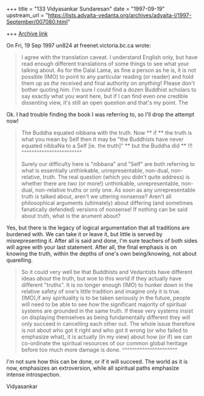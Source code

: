 +++
title = "133 Vidyasankar Sundaresan"
date = "1997-09-19"
upstream_url = "https://lists.advaita-vedanta.org/archives/advaita-l/1997-September/007080.html"

+++
[Archive link](https://lists.advaita-vedanta.org/archives/advaita-l/1997-September/007080.html)

On Fri, 19 Sep 1997 un824 at freenet.victoria.bc.ca wrote:

> I agree with the translation caveat. I understand English only, but have
> read enough different translations of some things to see what your talking
> about. As for the Dalai Lama, as fine a person as he is, it is not possible
> (IMO) to point to any particular reading (or reader) and hold them up as
> *the* received and final authority on *anything*!  Please don't
> bother quoting him. I'm sure I could find a dozen Buddhist scholars to
> say exactly what you want here, but if I can find even one credible
> dissenting view, it's still an open question and that's my point. The

Ok. I had trouble finding the book I was referring to, so I'll drop the
attempt now!

> The Buddha equated nibbana with the truth. Now ** if ** the truth is what
> you mean by Self then it may be "the Buddhists have never equated nibbaNa
> to a Self [ie. the truth]" ** but the Buddha did ** !!!
>                            ^^^^^^^^^^^^^^^^^^^^^^^^
>
> Surely our difficulty here is "nibbana" and "Self" are both referring to
> what is essentially unthinkable, unrepresentable, non-dual, non-relative,
> truth. The real question (which you didn't quite address) is whether there
> are *two* (or more!) unthinkable, unrepresentable, non-dual, non-relative
> truths or only one.  As soon as any unrepresentable truth *is* talked
> about, aren't we uttering nonsense?  Aren't all philosophical arguments
> (ultimately) about differing (and sometimes fanatically defended) versions
> of nonsense!  If nothing can be said about truth, what is the arument about?

Yes, but there is the legacy of logical argumentation that all traditions
are burdened with. We can take it or leave it, but little is served by
misrepresenting it. After all is said and done, I'm sure teachers of both
sides will agree with your last statement. After all, the final emphasis
is on knowing the truth, within the depths of one's own being/knowing, not
about quarelling.

>
> So it could very well be that Buddhists and Vedantists have different ideas
> *about* the truth, but woe to this world if they actually have different
> "truths". It is no longer enough (IMO) to hunker down in the relative
> safety of one's little tradition and imagine only it is true. (IMO),if any
> spirituality is to be taken seriously in the future, people will need to be
> able to see *how* the significant majority of spiritual systems are grounded
> in the same truth. If these very systems insist on displaying themselves as
> being fundamentally different they will only succeed in cancelling each
> other out. The whole issue therefore is not about who got it right and who
> got it wrong (or who failed to emphasize what), it is actually (in my view)
> about how (or if) we can co-ordinate the spiritual resources of our
> common global heritage before too much more damage is done.
> ^^^^^^^^^^^^^^^^^^^^^^

I'm not sure how this can be done, or if it will succeed. The world as it
is now, emphasizes an extroversion, while all spiritual paths emphasize
intense introspection.

Vidyasankar

